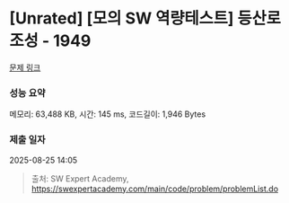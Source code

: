 # [Unrated] [모의 SW 역량테스트] 등산로 조성 - 1949 

[문제 링크](https://swexpertacademy.com/main/code/problem/problemDetail.do?contestProbId=AV5PoOKKAPIDFAUq) 

### 성능 요약

메모리: 63,488 KB, 시간: 145 ms, 코드길이: 1,946 Bytes

### 제출 일자

2025-08-25 14:05



> 출처: SW Expert Academy, https://swexpertacademy.com/main/code/problem/problemList.do